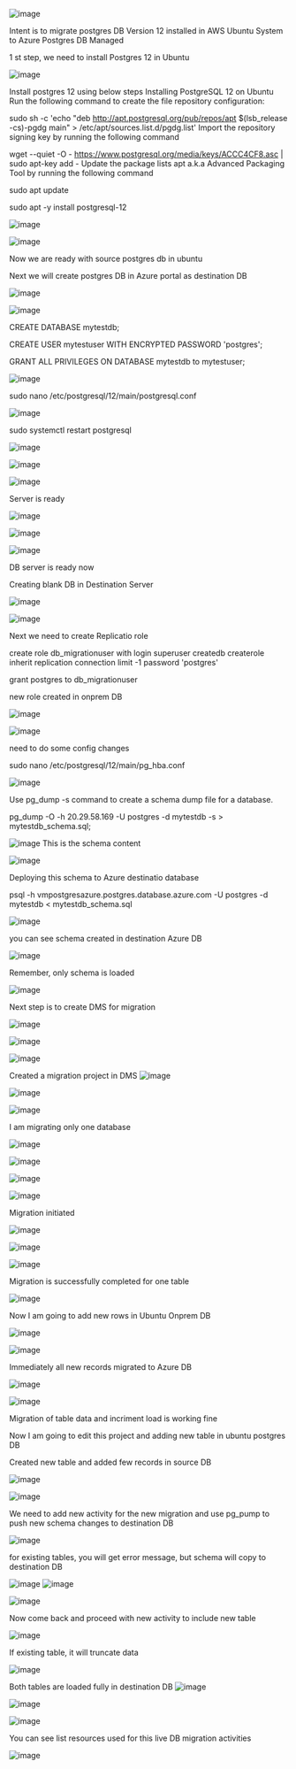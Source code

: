 


![image](https://github.com/user-attachments/assets/cc6cea82-0103-4bc1-a63f-13d340af38b3)

Intent is to migrate postgres DB Version 12 installed in AWS Ubuntu System to Azure Postgres DB Managed 

1 st step, we need to install Postgres 12 in Ubuntu

![image](https://github.com/user-attachments/assets/bc8b1abf-3241-4e6f-8d9c-3911922d2459)

Install postgres 12 using below steps
Installing PostgreSQL 12 on Ubuntu
Run the following command to create the file repository configuration:

sudo sh -c 'echo "deb http://apt.postgresql.org/pub/repos/apt $(lsb_release -cs)-pgdg main" > /etc/apt/sources.list.d/pgdg.list'
Import the repository signing key by running the following command

wget --quiet -O - https://www.postgresql.org/media/keys/ACCC4CF8.asc | sudo apt-key add -
Update the package lists apt a.k.a Advanced Packaging Tool by running the following command

sudo apt update

sudo apt -y install postgresql-12

![image](https://github.com/user-attachments/assets/05677fbc-1a37-4be8-9141-a4d09bbe975c)

![image](https://github.com/user-attachments/assets/1c13d090-4355-44eb-9672-0721b0f65c47)


Now we are ready with source postgres db in ubuntu

Next we will create postgres DB in Azure portal as destination DB




![image](https://github.com/user-attachments/assets/464e8780-55ba-4c6a-ba31-a4771e3dd9c3)


![image](https://github.com/user-attachments/assets/e9f2f4d2-ca70-4994-b680-b9c1c199c755)

CREATE DATABASE mytestdb;

CREATE USER mytestuser WITH ENCRYPTED PASSWORD 'postgres';

GRANT ALL PRIVILEGES ON DATABASE mytestdb to mytestuser;

![image](https://github.com/user-attachments/assets/2c221259-9f3a-489c-b853-2cdca1772e86)

sudo nano /etc/postgresql/12/main/postgresql.conf

![image](https://github.com/user-attachments/assets/bbf29921-8c73-4869-968b-ce741f0e93c7)

sudo systemctl restart postgresql

![image](https://github.com/user-attachments/assets/d1d52971-e5de-4c8c-adc6-67eb745f9fdd)


![image](https://github.com/user-attachments/assets/2588e3bb-0b20-4358-a460-f4ea13ef2a59)


![image](https://github.com/user-attachments/assets/2df5f779-9e9d-4fbb-8ef2-99260c221308)


Server is ready

![image](https://github.com/user-attachments/assets/4870e45e-804f-4e73-999d-5d076a1ff628)


![image](https://github.com/user-attachments/assets/c398c5a5-ca56-4120-9e66-18069e7a618a)

![image](https://github.com/user-attachments/assets/9cb839ea-2cbb-4550-8119-1b50342f3adb)

DB server is ready now

Creating blank DB in Destination Server

![image](https://github.com/user-attachments/assets/3452a013-341d-48f7-8e34-bd7eb751c79c)




![image](https://github.com/user-attachments/assets/9f7fcbac-b25c-4bbc-a273-84dfc9a24e24)

Next we need to create Replicatio role

create role db_migrationuser with
login
superuser
createdb
createrole
inherit
replication
connection limit -1
password 'postgres'

grant postgres to db_migrationuser

new role created in onprem DB

![image](https://github.com/user-attachments/assets/ea14fbf0-36a1-4f4f-84f7-68e1fe2b3c8d)


![image](https://github.com/user-attachments/assets/6d8e933b-5415-4bae-8a78-7ce54e23c13d)



need to do some config changes

sudo nano /etc/postgresql/12/main/pg_hba.conf

![image](https://github.com/user-attachments/assets/38679a67-30d7-4299-a5fc-db213c07ebfe)

Use pg_dump -s command to create a schema dump file for a database.

pg_dump -O -h 20.29.58.169 -U postgres -d mytestdb -s > mytestdb_schema.sql;

![image](https://github.com/user-attachments/assets/7b9b47c3-8cec-40d4-8a7d-27275607de47)
This is the schema content

![image](https://github.com/user-attachments/assets/b7b17f5b-967f-4322-b3aa-a6518046b9e7)

Deploying this schema to Azure destinatio database

psql  -h vmpostgresazure.postgres.database.azure.com  -U postgres -d mytestdb  < mytestdb_schema.sql

![image](https://github.com/user-attachments/assets/9cb1a22a-5ca5-448f-8d02-dc6e3981d35c)


you can see schema created in destination Azure DB

![image](https://github.com/user-attachments/assets/aeb965b3-e8e2-4c18-8504-807bba0c7f2c)

Remember, only schema is loaded

![image](https://github.com/user-attachments/assets/ea97c260-c69b-43a7-b5cf-033d9673e5e7)

Next step is to create DMS for migration

![image](https://github.com/user-attachments/assets/a9656c72-9f10-47bd-8ed6-eaed6f3819b0)


![image](https://github.com/user-attachments/assets/58d04256-e770-4c85-86b7-40684589ef02)


![image](https://github.com/user-attachments/assets/fe74c067-c373-4652-818c-378381a27c11)

Created a migration project in DMS
![image](https://github.com/user-attachments/assets/829fe52c-277f-4305-bf5d-65539f0d3a5c)


![image](https://github.com/user-attachments/assets/854b83be-5bae-4775-bdef-695503c679ba)


![image](https://github.com/user-attachments/assets/a90f448a-366a-4c8d-b4fe-8f62e3cf653a)


I am migrating  only one database

![image](https://github.com/user-attachments/assets/cfd66773-4e67-4674-aa25-d1f7d567c516)


![image](https://github.com/user-attachments/assets/9c2523fe-3f95-4201-b9ed-a50d7b1e0960)


![image](https://github.com/user-attachments/assets/c9b0c318-8816-45d3-9811-8ffaaf1e4af5)

![image](https://github.com/user-attachments/assets/ec88cfe5-d813-4a42-8318-de0897b18c7c)

Migration initiated

![image](https://github.com/user-attachments/assets/0d30e3ae-66aa-4a6e-a57a-8104d468b84c)


![image](https://github.com/user-attachments/assets/16cd617e-0d5a-41a2-976a-38f07822fa8f)


![image](https://github.com/user-attachments/assets/de5c7fa7-0e72-4eb8-b531-cfd3445b2f89)

Migration is successfully completed for one table

![image](https://github.com/user-attachments/assets/f32b201d-606f-4cec-831c-8240da1e4edc)


Now I am going to add new rows in Ubuntu Onprem DB

![image](https://github.com/user-attachments/assets/f694547f-ec9b-4c72-8ff8-8a2ba8e26a99)

![image](https://github.com/user-attachments/assets/94cf6996-169a-416e-84ab-b939590c9440)


Immediately all new records migrated to Azure DB

![image](https://github.com/user-attachments/assets/5e581d50-d746-436f-8517-cf22b323e2be)


![image](https://github.com/user-attachments/assets/d3bc8e6f-4434-426c-97d2-3fce9166b35c)


Migration of table data and incriment load is working fine

Now I am going to edit this project and adding new table in ubuntu postgres DB

Created new table and added few records in source DB

![image](https://github.com/user-attachments/assets/764f4b4c-af70-4c72-99c6-08fb96790a2d)

![image](https://github.com/user-attachments/assets/5afe1258-bca9-4675-8fee-fe8364f70203)


We need to add new activity for the new migration and use pg_pump to push new schema changes to destination DB

![image](https://github.com/user-attachments/assets/7ccdd5f3-0211-4b4a-a978-f1d0090bee1c)

for existing tables, you will get error message, but schema will copy to destination DB

![image](https://github.com/user-attachments/assets/140852c9-efc4-44b7-9454-d08a75f3a9c9)
![image](https://github.com/user-attachments/assets/8d65d638-2f85-4ec3-89c4-50d51215d1a0)


![image](https://github.com/user-attachments/assets/816b83ed-d6cf-45e9-baac-4ce6e837716f)

Now come back and proceed with new activity to include new table

![image](https://github.com/user-attachments/assets/51288654-dc22-4300-bf8d-4e394b88a7b7)


If existing table, it will truncate data

![image](https://github.com/user-attachments/assets/93f07261-f5c1-4e95-9900-a75e1cb25ba1)

Both tables are loaded fully in destination DB
![image](https://github.com/user-attachments/assets/a1ff5594-9c05-4abf-a955-ac3ac70320f8)

![image](https://github.com/user-attachments/assets/d9521e5d-600a-4f8d-af39-b5fcf2af954b)

![image](https://github.com/user-attachments/assets/6e321bbb-6647-475b-9ea6-c5fc2c960993)


You can see list resources used for this live DB migration activities

![image](https://github.com/user-attachments/assets/9143d006-f846-4f71-ba3c-68d560892e0d)


